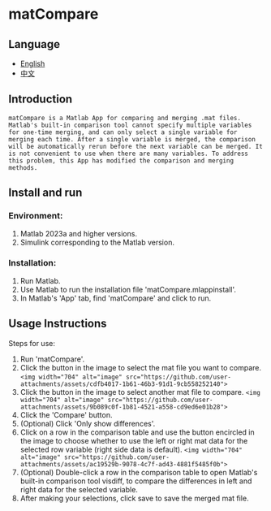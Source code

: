 # matCompare

## Language

- [English](README.md)
- [中文](ReadMe/README_CN.md)

## Introduction

    matCompare is a Matlab App for comparing and merging .mat files. Matlab's built-in comparison tool cannot specify multiple variables for one-time merging, and can only select a single variable for merging each time. After a single variable is merged, the comparison will be automatically rerun before the next variable can be merged. It is not convenient to use when there are many variables. To address this problem, this App has modified the comparison and merging methods.

## Install and run

### **Environment:**

1. Matlab 2023a and higher versions.
2. Simulink corresponding to the Matlab version.

### **Installation:** 

1. Run Matlab.
2. Use Matlab to run the installation file 'matCompare.mlappinstall'.
3. In Matlab's 'App' tab, find 'matCompare' and click to run.

## Usage Instructions

Steps for use:

1. Run 'matCompare'.
2. Click the button in the image to select the mat file you want to compare.
   `<img width="704" alt="image" src="https://github.com/user-attachments/assets/cdfb4017-1b61-46b3-91d1-9cb558252140">`
3. Click the button in the image to select another mat file to compare.
   `<img width="704" alt="image" src="https://github.com/user-attachments/assets/9b089c0f-1b81-4521-a558-cd9ed6e01b28">`
4. Click the 'Compare' button.
5. (Optional) Click 'Only show differences'.
6. Click on a row in the comparison table and use the button encircled in the image to choose whether to use the left or right mat data for the selected row variable (right side data is default).
   `<img width="704" alt="image" src="https://github.com/user-attachments/assets/ac19529b-9078-4c7f-ad43-4881f5485f0b">`
7. (Optional) Double-click a row in the comparison table to open Matlab's built-in comparison tool visdiff, to compare the differences in left and right data for the selected variable.
8. After making your selections, click save to save the merged mat file.
